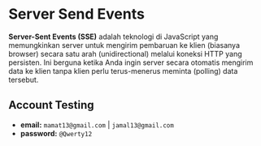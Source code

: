 # Server Send Events

 **Server-Sent Events (SSE)** adalah teknologi di JavaScript yang memungkinkan server untuk mengirim pembaruan ke klien (biasanya browser) secara satu arah (unidirectional) melalui koneksi HTTP yang persisten. Ini berguna ketika Anda ingin server secara otomatis mengirim data ke klien tanpa klien perlu terus-menerus meminta (polling) data tersebut.

## Account Testing

- **email:** `mamat13@gmail.com` | `jamal13@gmail.com`
- **password:** `@Qwerty12`